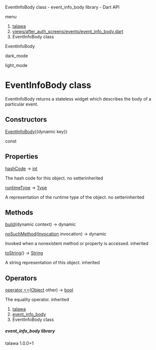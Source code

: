 




EventInfoBody class - event\_info\_body library - Dart API







menu

1. [talawa](../index.html)
2. [views/after\_auth\_screens/events/event\_info\_body.dart](../file-___home_harshil_Desktop_open-source_palisadoes_talawa_lib_views_after_auth_screens_events_event_info_body/)
3. EventInfoBody class

EventInfoBody


dark\_mode

light\_mode




# EventInfoBody class


EventInfoBody returns a stateless widget which describes the body of a particular event.


## Constructors

[EventInfoBody](../file-___home_harshil_Desktop_open-source_palisadoes_talawa_lib_views_after_auth_screens_events_event_info_body/EventInfoBody/EventInfoBody.html)({dynamic key})

const



## Properties

[hashCode](https://api.flutter.dev/flutter/dart-core/Object/hashCode.html)
→ [int](https://api.flutter.dev/flutter/dart-core/int-class.html)

The hash code for this object.
no setterinherited

[runtimeType](https://api.flutter.dev/flutter/dart-core/Object/runtimeType.html)
→ [Type](https://api.flutter.dev/flutter/dart-core/Type-class.html)

A representation of the runtime type of the object.
no setterinherited



## Methods

[build](../file-___home_harshil_Desktop_open-source_palisadoes_talawa_lib_views_after_auth_screens_events_event_info_body/EventInfoBody/build.html)(dynamic context)
→ dynamic



[noSuchMethod](https://api.flutter.dev/flutter/dart-core/Object/noSuchMethod.html)([Invocation](https://api.flutter.dev/flutter/dart-core/Invocation-class.html) invocation)
→ dynamic


Invoked when a nonexistent method or property is accessed.
inherited

[toString](https://api.flutter.dev/flutter/dart-core/Object/toString.html)()
→ [String](https://api.flutter.dev/flutter/dart-core/String-class.html)


A string representation of this object.
inherited



## Operators

[operator ==](https://api.flutter.dev/flutter/dart-core/Object/operator_equals.html)([Object](https://api.flutter.dev/flutter/dart-core/Object-class.html) other)
→ [bool](https://api.flutter.dev/flutter/dart-core/bool-class.html)


The equality operator.
inherited



 


1. [talawa](../index.html)
2. [event\_info\_body](../file-___home_harshil_Desktop_open-source_palisadoes_talawa_lib_views_after_auth_screens_events_event_info_body/)
3. EventInfoBody class

##### event\_info\_body library





talawa
1.0.0+1






